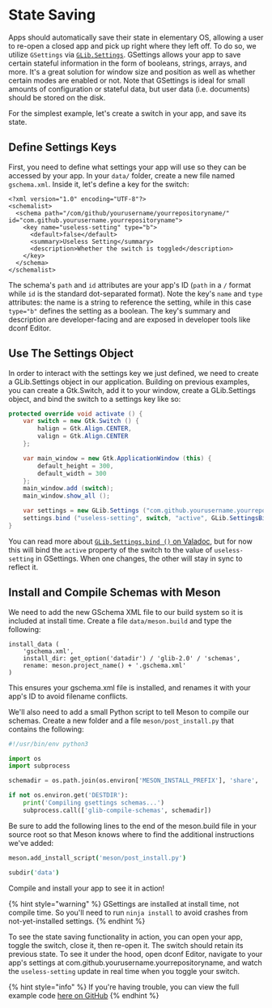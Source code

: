 # State Saving

Apps should automatically save their state in elementary OS, allowing a user to re-open a closed app and pick up right where they left off. To do so, we utilize `GSettings` via [`GLib.Settings`](https://valadoc.org/gio-2.0/GLib.Settings.html). GSettings allows your app to save certain stateful information in the form of booleans, strings, arrays, and more. It's a great solution for window size and position as well as whether certain modes are enabled or not. Note that GSettings is ideal for small amounts of configuration or stateful data, but user data \(i.e. documents\) should be stored on the disk.

For the simplest example, let's create a switch in your app, and save its state.

## Define Settings Keys

First, you need to define what settings your app will use so they can be accessed by your app. In your `data/` folder, create a new file named `gschema.xml`. Inside it, let's define a key for the switch:

```markup
<?xml version="1.0" encoding="UTF-8"?>
<schemalist>
  <schema path="/com/github/yourusername/yourrepositoryname/" id="com.github.yourusername.yourrepositoryname">
    <key name="useless-setting" type="b">
      <default>false</default>
      <summary>Useless Setting</summary>
      <description>Whether the switch is toggled</description>
    </key>
  </schema>
</schemalist>
```

The schema's `path` and `id` attributes are your app's ID \(`path` in a `/` format while `id` is the standard dot-separated format\). Note the key's `name` and `type` attributes: the name is a string to reference the setting, while in this case `type="b"` defines the setting as a boolean. The key's summary and description are developer-facing and are exposed in developer tools like dconf Editor.

## Use The Settings Object

In order to interact with the settings key we just defined, we need to create a GLib.Settings object in our application. Building on previous examples, you can create a Gtk.Switch, add it to your window, create a GLib.Settings object, and bind the switch to a settings key like so:

```csharp
protected override void activate () {
    var switch = new Gtk.Switch () {
        halign = Gtk.Align.CENTER,
        valign = Gtk.Align.CENTER
    };

    var main_window = new Gtk.ApplicationWindow (this) {
        default_height = 300,
        default_width = 300
    };
    main_window.add (switch);
    main_window.show_all ();

    var settings = new GLib.Settings ("com.github.yourusername.yourrepositoryname");
    settings.bind ("useless-setting", switch, "active", GLib.SettingsBindFlags.DEFAULT);
}
```

You can read more about [`GLib.Settings.bind ()` on Valadoc](https://valadoc.org/gio-2.0/GLib.Settings.bind.html), but for now this will bind the `active` property of the switch to the value of `useless-setting` in GSettings. When one changes, the other will stay in sync to reflect it.

## Install and Compile Schemas with Meson

We need to add the new GSchema XML file to our build system so it is included at install time. Create a file `data/meson.build` and type the following:

```text
install_data (
    'gschema.xml',
    install_dir: get_option('datadir') / 'glib-2.0' / 'schemas',
    rename: meson.project_name() + '.gschema.xml'
)
```

This ensures your gschema.xml file is installed, and renames it with your app's ID to avoid filename conflicts.

We'll also need to add a small Python script to tell Meson to compile our schemas. Create a new folder and a file `meson/post_install.py` that contains the following:

```python
#!/usr/bin/env python3

import os
import subprocess

schemadir = os.path.join(os.environ['MESON_INSTALL_PREFIX'], 'share', 'glib-2.0', 'schemas')

if not os.environ.get('DESTDIR'):
    print('Compiling gsettings schemas...')
    subprocess.call(['glib-compile-schemas', schemadir])
```

Be sure to add the following lines to the end of the meson.build file in your source root so that Meson knows where to find the additional instructions we've added:

```coffeescript
meson.add_install_script('meson/post_install.py')

subdir('data')
```

Compile and install your app to see it in action!

{% hint style="warning" %}
GSettings are installed at install time, not compile time. So you'll need to run `ninja install` to avoid crashes from not-yet-installed settings.
{% endhint %}

To see the state saving functionality in action, you can open your app, toggle the switch, close it, then re-open it. The switch should retain its previous state. To see it under the hood, open dconf Editor, navigate to your app's settings at com.github.yourusername.yourrepositoryname, and watch the `useless-setting` update in real time when you toggle your switch.

{% hint style="info" %}
If you're having trouble, you can view the full example code [here on GitHub](https://github.com/vala-lang/examples/tree/gsettings)
{% endhint %}

